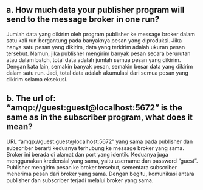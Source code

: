 ## a. How much data your publisher program will send to the message broker in one run?
 Jumlah data yang dikirim oleh program publisher ke message broker dalam satu kali run bergantung pada banyaknya pesan yang diproduksi. Jika hanya satu pesan yang dikirim, data yang terkirim adalah ukuran pesan tersebut. Namun, jika publisher mengirim banyak pesan secara berurutan atau dalam batch, total data adalah jumlah semua pesan yang dikirim. Dengan kata lain, semakin banyak pesan, semakin besar data yang dikirim dalam satu run. Jadi, total data adalah akumulasi dari semua pesan yang dikirim selama eksekusi.

## b. The url of: “amqp://guest:guest@localhost:5672” is the same as in the subscriber program, what does it mean?
URL “amqp://guest:guest@localhost:5672” yang sama pada publisher dan subscriber berarti keduanya terhubung ke message broker yang sama. Broker ini berada di alamat dan port yang identik. Keduanya juga menggunakan kredensial yang sama, yaitu username dan password “guest”. Publisher mengirim pesan ke broker tersebut, sementara subscriber menerima pesan dari broker yang sama. Dengan begitu, komunikasi antara publisher dan subscriber terjadi melalui broker yang sama.